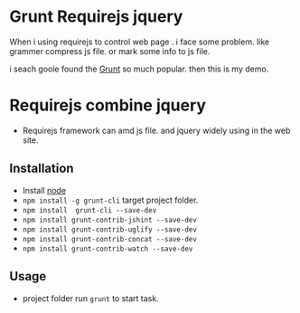 # Grunt Requirejs jquery

When i using requirejs to control web page . i face some problem. like grammer compress js file. or mark some 
info to js file.

i seach   goole found the [Grunt](http://gruntjs.com/)   so much popular.  then this is my demo.

# Requirejs combine jquery 
* Requirejs framework can amd js file. and jquery widely using in the web site.


## Installation
* Install  [node](https://nodejs.org)
*  `npm install -g grunt-cli`
target project folder.
*  `npm install  grunt-cli --save-dev `
*  `npm install grunt-contrib-jshint --save-dev`
*  `npm install grunt-contrib-uglify --save-dev`
*  `npm install grunt-contrib-concat --save-dev`
*  `npm install grunt-contrib-watch --save-dev`


## Usage

* project folder run `grunt` to start task.

